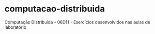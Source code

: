 # computacao-distribuida
Computação Distribuída - 06D11 - Exercícios desenvolvidos nas aulas de laboratório
